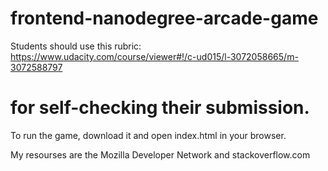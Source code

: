 frontend-nanodegree-arcade-game
===============================

Students should use this rubric: https://www.udacity.com/course/viewer#!/c-ud015/l-3072058665/m-3072588797

for self-checking their submission.
===============================

To run the game, download it and open index.html in your browser.

My resourses are the Mozilla Developer Network and stackoverflow.com